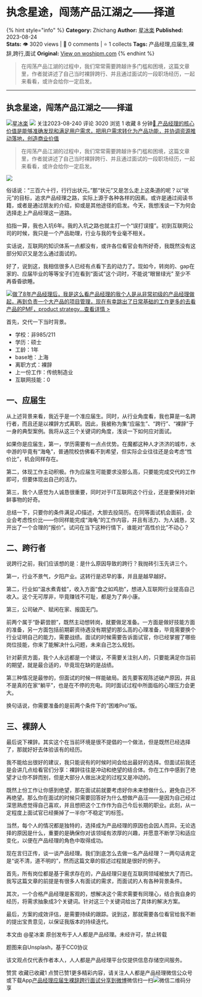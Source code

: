 # 执念星途，闯荡产品江湖之——择道
{% hint style="info" %}
**Category:** Zhichang
**Author:** [星冰楽](https://www.woshipm.com/u/665875)
**Published:** 2023-08-24  
**Stats:** 👁️ 3020 views | 💬 0 comments | ⭐ 1 collects
**Tags:** 产品经理,应届生,裸辞,跨行,面试
**Original:** [View on woshipm.com](https://www.woshipm.com/zhichang/5891207.html)
{% endhint %}
> 在闯荡产品江湖的过程中，我们常常需要跨越许多门槛和困境，这篇文章里，作者就讲述了自己当时裸辞跨行、并且通过面试的一段职场经历，一起来看看，或许会给你一定启发。

---

## 执念星途，闯荡产品江湖之——择道

[![](https://static.woshipm.com/APP_U_201909_20190906113128_6687.jpeg?imageView2/1/w/72/h/72/q/100)](https://www.woshipm.com/u/665875)[星冰楽](https://www.woshipm.com/u/665875) ![](https://static.woshipm.com/tag/1101_1@2x.png) 关注2023-08-240 评论 3020 浏览 1 收藏 8 分钟[🔗 产品经理的核心价值是能够准确发现和满足用户需求，把用户需求转化为产品功能，并协调资源推动落地，创造商业价值](https://ke.qidianla.com/courses/90pm)

> 在闯荡产品江湖的过程中，我们常常需要跨越许多门槛和困境，这篇文章里，作者就讲述了自己当时裸辞跨行、并且通过面试的一段职场经历，一起来看看，或许会给你一定启发。

![](https://image.woshipm.com/2023/04/13/c2a2e71a-d9de-11ed-bd5e-00163e0b5ff3.jpg)

俗话说：“三百六十行，行行出状元。”那“状元”又是怎么走上这条道的呢？以“状元”的目标，追求产品经理之路，实际上源于各种各样的因素。或许是通过阅读书籍，或者是通过朋友的介绍，抑或是其他途径的启发。今天，我想浅谈一下为何会选择走上产品经理这一道路。

掐指一算，我也入坑6年。我的入坑之路也就主打一个“误打误撞”。初到互联网公司的时候，我只是一个产品助理，行业与我的专业毫不相关。

实话说，互联网的知识体系一点都没有，或许各位看官会有所好奇，我既然没有这部分知识又是怎么通过面试的。

好了，说到这，我相信很多人已经有点看下去的动力了。现如今，转岗的、gap在家的、应届毕业的等等宝子们在看到“面试”这个词时，不能说“眼冒绿光” 至少不再昏昏欲睡。

[![](https://image.woshipm.com/2023/08/02/bf59b8ba-30e4-11ee-88e7-00163e0b5ff3.png)做了8年产品经理后，我是这么看产品经理的我个人是从非常初级的产品经理做起，再到负责一个大产品的项目管理，现在有幸跳出了日常基础的工作更多的去看产品的PMF，product strategy...查看详情 >](https://ke.qidianla.com/courses/bcpm)

首先，交代一下当时背景。

*   学校：非985/211
*   学历：硕士
*   工龄：1年
*   base地：上海
*   离职方式：裸辞
*   上一份工作：传统制造业
*   互联网技能：0

## 一、应届生

从上述背景来看，我近乎是一个准应届生。同时，从行业角度看，我也算是一名跨行者，而且还是以裸辞方式离职。因此，我被称为集“应届生”、“跨行”、“裸辞”于一身的典型案例。我将从这三个关键词的角度，浅谈一下如何应对面试。

如果你是应届生，第一，学历需要有一点点优势。在魔都这种人才济济的城市，水中游的毕竟有“海龟”，普通院校仿佛看不到希望，但实际企业往往还是会考虑“性价比”，机会同样存在。

第二，体现工作主动积极。作为应届生可能要求没那么高，只要能完成交代的工作即可，但要体现出自己的活力。

第三，我个人感觉为人诚恳很重要，同时对于IT互联网这个行业，还是要保持对新鲜事物的好奇。

总结一下，只要你的条件满足JD描述，大胆去投简历。在同等面试机会面前，企业会考虑性价比——你同样能完成“海龟”的工作内容，并且有活力、为人诚恳，又开出了一个合理的“报价”。试问在当下这种行情下，谁能对“高性价比”不动心？

## 二、跨行者

说跨行之前，我们应该想的是：是什么原因导致的跨行？我抛砖引玉先讲三个。

第一，行业不景气，夕阳产业。这转行是迟早的事，并且是越早越好。

第二，行业如“温水煮青蛙”，收入方面“食之如鸡肋”，想进入互联网行业提高自己收入。这个无可厚非，毕竟赚钱不可耻，都是为了奔小康。

第三，公司破产、赋闲在家、报国无门。

前两个属于“卧薪尝胆”，既然主动想转岗，就要做足准备。一方面是做好技能方面的准备，另一方面包括前期薪资待遇没有期望的那么高的心理准备，毕竟需要换个行业证明自己的能力，需要战绩。面试的时候需要告诉面试官，你已经掌握了哪些岗位技能，你来了能解决什么问题，未来自己怎么规划。

针对薪资方面，我个人永远都是一个建议，不需要关注别人的，只要能满足你当前的期望，就是最合适的，毕竟现在缺的是战绩。

第三种情况是最惨的，但面试的时候一样能破局。首先要客观陈述破产原因，并且不是真的在家“躺平”，也是在不停的充电。同时面试过程中所面临的心理压力会更大。

换句话说，你需要准备的是前两个条件下的“困难Pro”版。

## 三、裸辞人

最后说下裸辞。其实这个在当前环境是很不提倡的一个做法，但是既然已经选择了，那就好好去体验该有的经历。

我不能给出很好的建议，我只能说有的时候时间会给出最好的选择。但面试前我还是会讲几点给看官们分享：裸辞往往是冲动和绝望的结合体。你在工作中感到了绝望才让你不辞而别，但是大部分人做出决定的过程又是冲动的。

既然上份工作让你感到绝望，那在面试前就要考虑好你未来想做什么，避免自己不再绝望。那么你在面试的时候只需要回答好为什么想做产品汪——是因为自己经过深思熟虑觉得自己喜欢，并且想把这个工作作为自己今后长期的职业。此刻，从一定程度上面试官已经撕掉了一半你“不稳定”的标签。

当然，每个人的情况都是独特的，选择成为产品经理的原因也会因人而异。无论选择的原因是什么，重要的是确保你对该领域有浓厚的兴趣，并愿意不断学习和适应变化，以便在产品经理的角色中取得成功。

现在言归正传，谈一谈产品经理。我们到底怎么去做一名产品经理？一两句话肯定是“说不清，道不明的”，然而这篇文章的叙述过程就是很好的例子。

首先，所有岗位都是基于需求存在的，产品经理只是在互联网领域被放大了而已。我写这篇文章的前提是有很多人有面试的需求，而面试的人有各种背景条件。

其次，一个合格产品经理是客观的，想解决这个需求需要有同理心，结合我自身的经历，将需求抽象成3个关键词。针对这三个关键词给出了具体的解决方案。

最后，方案的成效评估，是需要持续的跟踪。说到这，那就需要各位看官给我不断的提出宝贵意见，以保证我版本的持续迭代。

本文由 @星冰楽 原创发布于人人都是产品经理。未经许可，禁止转载

题图来自Unsplash，基于CC0协议

该文观点仅代表作者本人，人人都是产品经理平台仅提供信息存储空间服务。

赞赏 收藏已收藏1 点赞已赞1更多精彩内容，请关注人人都是产品经理微信公众号或下载App[产品经理](https://www.woshipm.com/tag/pmd)[应届生](https://www.woshipm.com/tag/%e5%ba%94%e5%b1%8a%e7%94%9f)[裸辞](https://www.woshipm.com/tag/%e8%a3%b8%e8%be%9e)[跨行](https://www.woshipm.com/tag/%e8%b7%a8%e8%a1%8c)[面试](https://www.woshipm.com/tag/%e9%9d%a2%e8%af%95)[分享到微博](https://service.weibo.com/share/share.php?appkey=2775287854&title=执念星途，闯荡产品江湖之——择道&url=https://www.woshipm.com/zhichang/5891207.html&pic=https://image.woshipm.com/2023/04/13/c2a2e71a-d9de-11ed-bd5e-00163e0b5ff3.jpg)微信扫一扫![微信二维码](https://api.pwmqr.com/qrcode/create/?url=https://www.woshipm.com/zhichang/5891207.html)分享